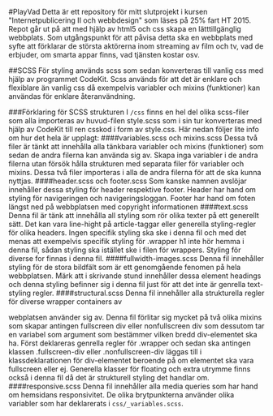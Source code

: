 #PlayVad
Detta är ett repository för mitt slutprojekt i kursen "Internetpublicering II och webbdesign" som läses på 25% fart HT 2015.
Repot går ut på att med hjälp av html5 och css skapa en lätttillgänglig webbplats.
Som utgångspunkt för att påvisa detta ska en webbplats med syfte att förklarar de största aktörerna inom streaming av film och tv, vad de erbjuder, om smarta appar finns, vad tjänsten kostar osv.

##SCSS
För styling används scss som sedan konverteras till vanlig css med hjälp av programmet CodeKit. Scss används för att det är enklare och flexiblare än vanlig css då exempelvis variabler och mixins (funktioner) kan användas för enklare återanvändning.

###Förklaring för SCSS strukturen
I `/css` finns en hel del olika scss-filer som alla importeras av huvud-filen style.scss som i sin tur konverteras med hjälp av CodeKit till ren csskod i form av style.css. Här nedan följer lite info om hur det hela är upplagt:
####variables.scss och mixins.scss
Dessa två filer är tänkt att innehålla alla tänkbara variabler och mixins (funktioner) som sedan de andra filerna kan använda sig av. Skapa inga variabler i de andra filerna utan försök hålla strukturen med separata filer för variabler och mixins. Dessa två filer importeras i alla de andra filerna för att de ska kunna nyttjas.
####header.scss och footer.scss
Som kanske namnen avslöjar innehåller dessa styling för header respektive footer. Header har hand om styling för navigeringen och navigeringsloggan. Footer har hand om foten längst ned på webbplatsen med copyright informationen
####text.scss
Denna fil är tänk att innehålla all styling som rör olika texter på ett generellt sätt. Det kan vara line-hight på article-taggar eller generella styling-regler för olika headers. Ingen specifik styling ska ske i denna fil och med det menas att exempelvis specifik styling för .wrapper h1 inte hör hemma i denna fil, sådan styling ska istället ske i filen för wrappers.
Styling för diverse <span> for finnas i denna fil.
####fullwidth-images.scss
Denna fil innehåller styling för de stora bildfält som är ett genomgående fenomen på hela webbplatsen. Märk att i skrivande stund innehåller dessa element headings och denna styling befinner sig i denna fil just för att det inte är genrella text-styling regler.
####structural.scss
Denna fil innehåller alla strukturella regler för diverse wrapper containers av <div> webplatsen använder sig av. Denna fil förlitar sig mycket på två olika mixins som skapar antingen fullscreen div eller nonfullscreen div som dessutom tar en variabel som argument som bestämmer vilken bredd div-elementet ska ha.
Först deklareras genrella regler för .wrapper och sedan ska antingen klassen .fullscreen-div eller .nonfullscreen-div läggas till i klassdeklarationen för div-elementet beroende på om elementet ska vara fullscreen eller ej.
Generella klasser för floating och extra utrymme finns också i denna fil då det är strukturell styling det handlar om.
####responsive.scss
Denna fil innehåller alla media queries som har hand om hemsidans responsivitet. De olika brytpunkterna använder olika variabler som har deklarerats i `css/_variables.scss`.
